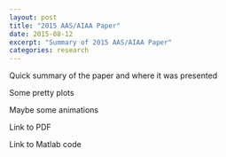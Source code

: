 ```yaml
---
layout: post
title: "2015 AAS/AIAA Paper"
date: 2015-08-12
excerpt: "Summary of 2015 AAS/AIAA Paper"
categories: research
---
```


Quick summary of the paper and where it was presented

Some pretty plots

Maybe some animations

Link to PDF

Link to Matlab code

